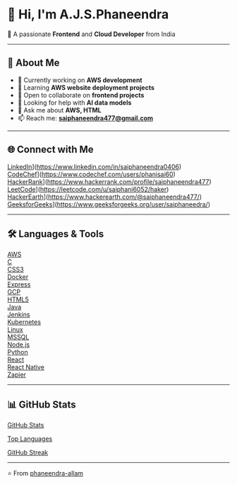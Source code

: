 # 👋 Hi, I'm A.J.S.Phaneendra  

🌟 A passionate **Frontend** and **Cloud Developer** from India  

---

## 🔭 About Me  
- 🔭 Currently working on **AWS development**  
- 🌱 Learning **AWS website deployment projects**  
- 👯 Open to collaborate on **frontend projects**  
- 🤝 Looking for help with **AI data models**  
- 💬 Ask me about **AWS, HTML**  
- 📫 Reach me: **saiphaneendra477@gmail.com**  

---

## 🌐 Connect with Me  
[LinkedIn](https://img.shields.io/badge/LinkedIn-blue?style=flat&logo=linkedin)](https://www.linkedin.com/in/saiphaneendra0406)  
[CodeChef](https://img.shields.io/badge/CodeChef-brown?style=flat&logo=codechef)](https://www.codechef.com/users/phanisai60)  
[HackerRank](https://img.shields.io/badge/HackerRank-green?style=flat&logo=hackerrank)](https://www.hackerrank.com/profile/saiphaneendra477)  
[LeetCode](https://img.shields.io/badge/LeetCode-orange?style=flat&logo=leetcode)](https://leetcode.com/u/saiphani6052/haker)  
[HackerEarth](https://img.shields.io/badge/HackerEarth-darkblue?style=flat&logo=hackerearth)](https://www.hackerearth.com/@saiphaneendra477/)  
[GeeksforGeeks](https://img.shields.io/badge/GeeksforGeeks-brightgreen?style=flat&logo=geeksforgeeks)](https://www.geeksforgeeks.org/user/saiphaneedra/)  

---

## 🛠️ Languages & Tools  
[AWS](https://img.shields.io/badge/AWS-orange?style=flat&logo=amazon-aws)  
[C](https://img.shields.io/badge/C-blue?style=flat&logo=c)  
[CSS3](https://img.shields.io/badge/CSS3-blue?style=flat&logo=css3)  
[Docker](https://img.shields.io/badge/Docker-blue?style=flat&logo=docker)  
[Express](https://img.shields.io/badge/Express-black?style=flat&logo=express)  
[GCP](https://img.shields.io/badge/GCP-red?style=flat&logo=google-cloud)  
[HTML5](https://img.shields.io/badge/HTML5-orange?style=flat&logo=html5)  
[Java](https://img.shields.io/badge/Java-red?style=flat&logo=openjdk)  
[Jenkins](https://img.shields.io/badge/Jenkins-lightgrey?style=flat&logo=jenkins)  
[Kubernetes](https://img.shields.io/badge/Kubernetes-blue?style=flat&logo=kubernetes)  
[Linux](https://img.shields.io/badge/Linux-black?style=flat&logo=linux)  
[MSSQL](https://img.shields.io/badge/MSSQL-blue?style=flat&logo=microsoft-sql-server)  
[Node.js](https://img.shields.io/badge/Node.js-green?style=flat&logo=node.js)  
[Python](https://img.shields.io/badge/Python-yellow?style=flat&logo=python)  
[React](https://img.shields.io/badge/React-blue?style=flat&logo=react)  
[React Native](https://img.shields.io/badge/React_Native-blue?style=flat&logo=react)  
[Zapier](https://img.shields.io/badge/Zapier-orange?style=flat&logo=zapier)  

---

## 📊 GitHub Stats  
[GitHub Stats](https://github-readme-stats.vercel.app/api?username=phaneendraallam&show_icons=true&theme=tokyonight)  

[Top Languages](https://github-readme-stats.vercel.app/api/top-langs/?username=phaneendraallam&layout=compact&theme=tokyonight)  

[GitHub Streak](https://streak-stats.demolab.com?user=phaneendraallam&theme=tokyonight&hide_border=true)  

---

⭐️ From [phaneendra-allam](https://github.com/phaneendra-allam)

